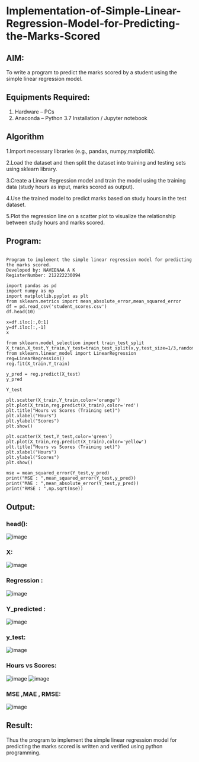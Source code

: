 # Implementation-of-Simple-Linear-Regression-Model-for-Predicting-the-Marks-Scored

## AIM:
To write a program to predict the marks scored by a student using the simple linear regression model.

## Equipments Required:
1. Hardware – PCs
2. Anaconda – Python 3.7 Installation / Jupyter notebook

## Algorithm
1.Import necessary libraries (e.g., pandas, numpy,matplotlib).

2.Load the dataset and then split the dataset into training and testing sets using sklearn library.

3.Create a Linear Regression model and train the model using the training data (study hours as input, marks scored as output).

4.Use the trained model to predict marks based on study hours in the test dataset.

5.Plot the regression line on a scatter plot to visualize the relationship between study hours and marks scored.

## Program:
```

Program to implement the simple linear regression model for predicting the marks scored.
Developed by: NAVEENAA A K
RegisterNumber: 212222230094 

```
```
import pandas as pd
import numpy as np
import matplotlib.pyplot as plt
from sklearn.metrics import mean_absolute_error,mean_squared_error
df = pd.read_csv('student_scores.csv')
df.head(10)

x=df.iloc[:,0:1]
y=df.iloc[:,-1]
x

from sklearn.model_selection import train_test_split
X_train,X_test,Y_train,Y_test=train_test_split(x,y,test_size=1/3,random_state=0)
from sklearn.linear_model import LinearRegression
reg=LinearRegression()
reg.fit(X_train,Y_train)

y_pred = reg.predict(X_test)
y_pred

Y_test

plt.scatter(X_train,Y_train,color='orange')
plt.plot(X_train,reg.predict(X_train),color='red')
plt.title("Hours vs Scores (Training set)")
plt.xlabel("Hours")
plt.ylabel("Scores")
plt.show()

plt.scatter(X_test,Y_test,color='green')
plt.plot(X_train,reg.predict(X_train),color='yellow')
plt.title("Hours vs Scores (Training set)")
plt.xlabel("Hours")
plt.ylabel("Scores")
plt.show()

mse = mean_squared_error(Y_test,y_pred)
print("MSE : ",mean_squared_error(Y_test,y_pred))
print("MAE : ",mean_absolute_error(Y_test,y_pred))
print("RMSE : ",np.sqrt(mse))
```
## Output:
### head():
![image](https://github.com/user-attachments/assets/5d67dc13-4b37-477a-ac78-18d44728ed7b)
### X:
![image](https://github.com/user-attachments/assets/ed7bb20a-bf46-460f-886f-16f104b29227)
### Regression :
![image](https://github.com/user-attachments/assets/5c95c320-d6d5-4c5e-b292-d9ec34726ce7)
### Y_predicted :
![image](https://github.com/user-attachments/assets/18e966f9-f379-4f65-9ef4-1f4de72c9efc)
### y_test:
![image](https://github.com/user-attachments/assets/b1ea9755-109d-4f6c-8cf0-9666d315fd7a)
### Hours vs Scores:
![image](https://github.com/user-attachments/assets/7939eae2-b37d-495d-8460-7b5b0423dc3a)
![image](https://github.com/user-attachments/assets/7e36edd7-becd-472b-ada5-483540fe0d45)
### MSE ,MAE , RMSE:
![image](https://github.com/user-attachments/assets/2cb3fc92-ed72-4019-8f74-2dad077c8a43)


## Result:
Thus the program to implement the simple linear regression model for predicting the marks scored is written and verified using python programming.
